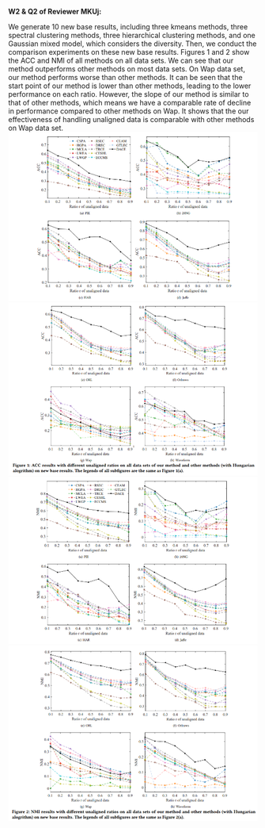 **W2 & Q2 of Reviewer MKUj:**

We generate 10 new base results, including three kmeans methods, three spectral clustering methods, three hierarchical clustering methods, and one Gaussian mixed model, which considers the diversity. Then, we conduct the comparison experiments on these new base results. Figures 1 and 2 show the ACC and NMI of all methods on all data sets. We can see that our method outperforms other methods on most data sets. On Wap data set, our method performs worse than other methods. It can be seen that the start point of our method is lower than other methods, leading to the lower performance on each ratio. However, the slope of our method is similar to that of other methods, which means we have a comparable rate of decline in performance compared to other methods on Wap. It shows that the our effectiveness of handling unaligned data is comparable with other methods on Wap data set. 
![image](1.png)
![image](2.png)
![image](3.png)
![image](4.png)

